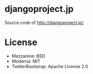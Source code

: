 djangoproject.jp
================

Source code of http://djangoproject.jp/

License
=======

* Mezzanine: BSD
* Moderna: MIT
* TwitterBootstrap: Apache License 2.0

